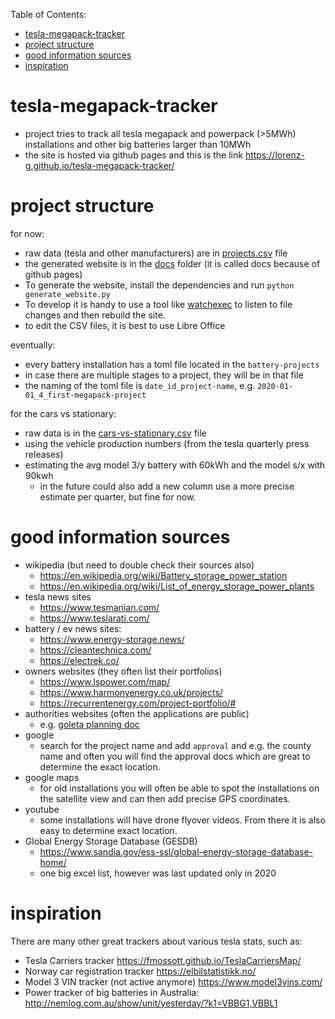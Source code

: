 Table of Contents:
- [tesla-megapack-tracker](#tesla-megapack-tracker)
- [project structure](#project-structure)
- [good information sources](#good-information-sources)
- [inspiration](#inspiration)


# tesla-megapack-tracker

- project tries to track all tesla megapack and powerpack (>5MWh) installations and other big batteries larger than 10MWh
- the site is hosted via github pages and this is the link https://lorenz-g.github.io/tesla-megapack-tracker/

# project structure

for now:
- raw data (tesla and other manufacturers) are in [projects.csv](./projects.csv) file
- the generated website is in the [docs](./docs) folder (it is called docs because of github pages)
- To generate the website, install the dependencies and run `python generate_website.py`
- To develop it is handy to use a tool like [watchexec](https://watchexec.github.io/downloads/) to listen to file changes and then rebuild the site. 
- to edit the CSV files, it is best to use Libre Office

eventually:
- every battery installation has a toml file located in the `battery-projects`
- in case there are multiple stages to a project, they will be in that file
- the naming of the toml file is `date_id_project-name`, e.g. `2020-01-01_4_first-megapack-project`

for the cars vs stationary:
- raw data is in the [cars-vs-stationary.csv](./cars-vs-stationary.csv) file
- using the vehicle production numbers (from the tesla quarterly press releases)
- estimating the avg model 3/y battery with 60kWh and the model s/x with 90kwh
  - in the future could also add a new column use a more precise estimate per quarter, but fine for now.

# good information sources

- wikipedia (but need to double check their sources also)
  - https://en.wikipedia.org/wiki/Battery_storage_power_station
  - https://en.wikipedia.org/wiki/List_of_energy_storage_power_plants
- tesla news sites
  - https://www.tesmanian.com/
  - https://www.teslarati.com/
- battery / ev news sites:
  - https://www.energy-storage.news/
  - https://cleantechnica.com/
  - https://electrek.co/
- owners websites (they often list their portfolios)
  - https://www.lspower.com/map/
  - https://www.harmonyenergy.co.uk/projects/ 
  - https://recurrentenergy.com/project-portfolio/# 
- authorities websites (often the applications are public)
  - e.g. [goleta planning doc](https://www.cityofgoleta.org/city-hall/planning-and-environmental-review/ceqa-review/cortona-battery-storage-project)
- google 
  - search for the project name and add `approval` and e.g. the county name and often you will find the approval docs which are great to determine the exact location. 
- google maps
  - for old installations you will often be able to spot the installations on the satellite view and can then add precise GPS coordinates. 
- youtube
  - some installations will have drone flyover videos. From there it is also easy to determine exact location. 
- Global Energy Storage Database (GESDB)
  - https://www.sandia.gov/ess-ssl/global-energy-storage-database-home/
  - one big excel list, however was last updated only in 2020

# inspiration

There are many other great trackers about various tesla stats, such as:
  - Tesla Carriers tracker https://fmossott.github.io/TeslaCarriersMap/
  - Norway car registration tracker https://elbilstatistikk.no/
  - Model 3 VIN tracker (not active anymore) https://www.model3vins.com/ 
  - Power tracker of big batteries in Australia: http://nemlog.com.au/show/unit/yesterday/?k1=VBBG1,VBBL1 
  
